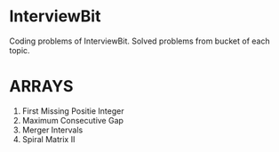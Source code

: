 # InterviewBit
Coding problems of InterviewBit. Solved problems from bucket of each topic.

ARRAYS
======================================
1. First Missing Positie Integer
2. Maximum Consecutive Gap
3. Merger Intervals
4. Spiral Matrix II
